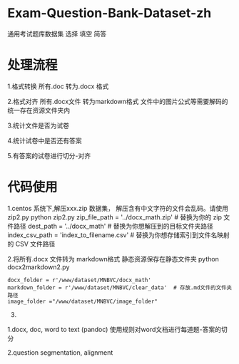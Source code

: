 # Exam-Question-Bank-Dataset-zh
通用考试题库数据集  选择 填空 简答
# 处理流程
1.格式转换 所有.doc 转为.docx 格式

2.格式对齐 所有.docx文件 转为markdown格式 文件中的图片公式等需要解码的统一存在资源文件夹内

3.统计文件是否为试卷

4.统计试卷中是否还有答案

5.有答案的试卷进行切分-对齐

# 代码使用

1.centos 系统下,解压xxx.zip 数据集， 解压含有中文字符的文件会乱码。请使用zip2.py
 python zip2.py
    zip_file_path = '../docx_math.zip'  # 替换为你的 zip 文件路径
    dest_path = '../docx_math'  # 替换为你想解压到的目标文件夹路径
    index_csv_path = 'index_to_filename.csv'  # 替换为你想存储索引到文件名映射的 CSV 文件路径


2.将所有.docx 文件转为 markdown格式  静态资源保存在静态文件夹
 python docx2markdown2.py  
     
    docx_folder = r'/www/dataset/MNBVC/docx_math' 
    markdown_folder = r'/www/dataset/MNBVC/clear_data'  # 存放.md文件的文件夹路径
    image_folder ="/www/dataset/MNBVC/image_folder"

3.

1.docx, doc, word to text (pandoc)  使用规则对word文档进行每道题-答案的切分

2.question segmentation, alignment
